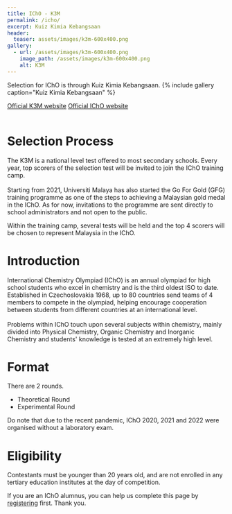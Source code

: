 ```yaml
---
title: IChO - K3M
permalink: /icho/
excerpt: Kuiz Kimia Kebangsaan
header:
  teaser: assets/images/k3m-600x400.png
gallery:
  - url: /assets/images/k3m-600x400.png
    image_path: /assets/images/k3m-600x400.png
    alt: K3M
---
```


Selection for IChO is through Kuiz Kimia Kebangsaan. {% include gallery caption="Kuiz Kimia Kebangsaan" %}

[Official K3M website](https://ikm.org.my/outreach-programs/kuiz-kimia-kebangsaaan-malaysia-k3m/) [Official IChO website<br>​​](https://www.ichosc.org/)

# Selection Process

The K3M is a national level test offered to most secondary schools. Every year, top scorers of the selection test will be invited to join the IChO training camp.<br><br>Starting from 2021, Universiti Malaya has also started the Go For Gold (GFG) training programme as one of the steps to achieving a Malaysian gold medal in the IChO. As for now, invitations to the programme are sent directly to school administrators and not open to the public.

Within the training camp, several tests will be held and the top 4 scorers will be chosen to represent Malaysia in the IChO.

# Introduction

International Chemistry Olympiad (IChO) is an annual olympiad for high school students who excel in chemistry and is the third oldest ISO to date. Established in Czechoslovakia 1968, up to 80 countries send teams of 4 members to compete in the olympiad, helping encourage cooperation between students from different countries at an international level.<br><br>Problems within IChO touch upon several subjects within chemistry, mainly divided into Physical Chemistry, Organic Chemistry and Inorganic Chemistry and students' knowledge is tested at an extremely high level.

# Format

There are 2 rounds.

* Theoretical Round
* Experimental Round

Do note that due to the recent pandemic, IChO 2020, 2021 and 2022 were organised without a laboratory exam.&nbsp;

# Eligibility

Contestants must be younger than 20 years old, and are not enrolled in any tertiary education institutes at the day of competition.

If you are an IChO alumnus, you can help us complete this page by [registering](/alumni) first. Thank you.
